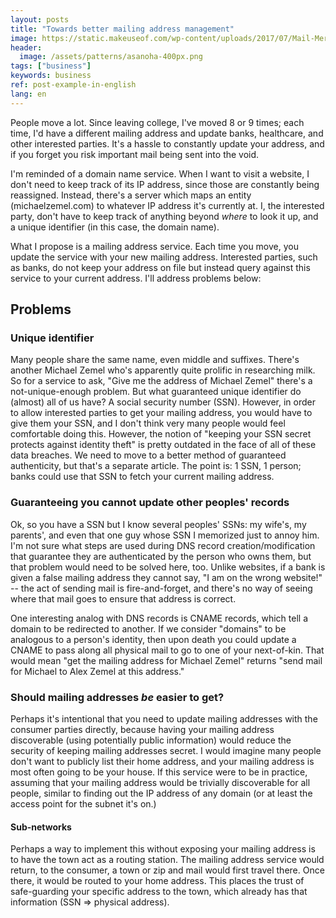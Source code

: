 ```yaml
---
layout: posts
title: "Towards better mailing address management"
image: https://static.makeuseof.com/wp-content/uploads/2017/07/Mail-Merge-Featured-670x335.png
header:
  image: /assets/patterns/asanoha-400px.png
tags: ["business"]
keywords: business
ref: post-example-in-english
lang: en
---
```


People move a lot.  Since leaving college, I've moved 8 or 9 times; each time, I'd have a different mailing address and update banks, healthcare, and other interested parties.  It's a hassle to constantly update your address, and if you forget you risk important mail being sent into the void.

I'm reminded of a domain name service.  When I want to visit a website, I don't need to keep track of its IP address, since those are constantly being reassigned.  Instead, there's a server which maps an entity (michaelzemel.com) to whatever IP address it's currently at.  I, the interested party, don't have to keep track of anything beyond _where_ to look it up, and a unique identifier (in this case, the domain name).

What I propose is a mailing address service.  Each time you move, you update the service with your new mailing address.  Interested parties, such as banks, do not keep your address on file but instead query against this service to your current address.  I'll address problems below:

## Problems

### Unique identifier

Many people share the same name, even middle and suffixes.  There's another Michael Zemel who's apparently quite prolific in researching milk.  So for a service to ask, "Give me the address of Michael Zemel" there's a not-unique-enough problem.  But what guaranteed unique identifier do (almost) all of us have?  A social security number (SSN).  However, in order to allow interested parties to get your mailing address, you would have to give them your SSN, and I don't think very many people would feel comfortable doing this.  However, the notion of "keeping your SSN secret protects against identity theft" is pretty outdated in the face of all of these data breaches.  We need to move to a better method of guaranteed authenticity, but that's a separate article.  The point is: 1 SSN, 1 person; banks could use that SSN to fetch your current mailing address.

### Guaranteeing you cannot update other peoples' records

Ok, so you have a SSN but I know several peoples' SSNs: my wife's, my parents', and even that one guy whose SSN I memorized just to annoy him.  I'm not sure what steps are used during DNS record creation/modification that guarantee they are authenticated by the person who owns them, but that problem would need to be solved here, too.  Unlike websites, if a bank is given a false mailing address they cannot say, "I am on the wrong website!" -- the act of sending mail is fire-and-forget, and there's no way of seeing where that mail goes to ensure that address is correct.

One interesting analog with DNS records is CNAME records, which tell a domain to be redirected to another.  If we consider "domains" to be analogous to a person's identity, then upon death you could update a CNAME to pass along all physical mail to go to one of your next-of-kin.  That would mean "get the mailing address for Michael Zemel" returns "send mail for Michael to Alex Zemel at this address."

### Should mailing addresses _be_ easier to get?

Perhaps it's intentional that you need to update mailing addresses with the consumer parties directly, because having your mailing address discoverable (using potentially public information) would reduce the security of keeping mailing addresses secret.  I would imagine many people don't want to publicly list their home address, and your mailing address is most often going to be your house.  If this service were to be in practice, assuming that your mailing address would be trivially discoverable for all people, similar to finding out the IP address of any domain (or at least the access point for the subnet it's on.)

#### Sub-networks

Perhaps a way to implement this without exposing your mailing address is to have the town act as a routing station.  The mailing address service would return, to the consumer, a town or zip and mail would first travel there.  Once there, it would be routed to your home address.  This places the trust of safe-guarding your specific address to the town, which already has that information (SSN => physical address).
